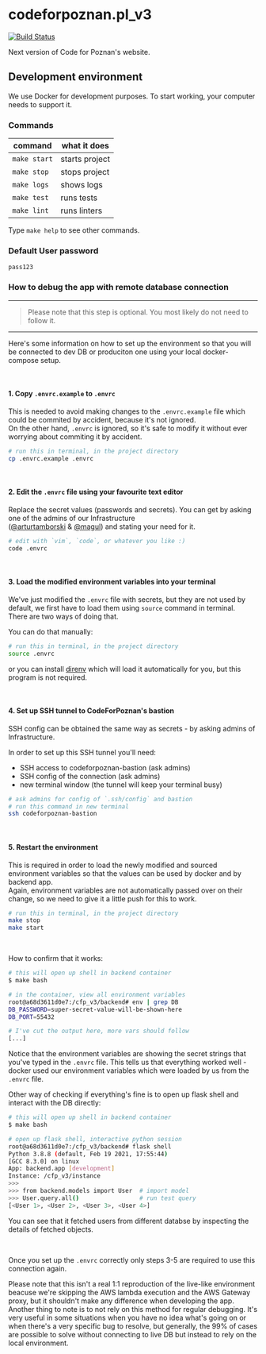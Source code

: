 # codeforpoznan.pl_v3

[![Build Status](https://travis-ci.com/CodeForPoznan/codeforpoznan.pl_v3.svg?branch=master)](https://travis-ci.com/CodeForPoznan/codeforpoznan.pl_v3)

Next version of Code for Poznan's website.

## Development environment

We use Docker for development purposes. To start working, your computer needs to support it.

### Commands

| command      | what it does   |
|--------------|----------------|
| `make start` | starts project |
| `make stop`  | stops project  |
| `make logs`  | shows logs     |
| `make test`  | runs tests     |
| `make lint`  | runs linters   |

Type `make help` to see other commands.

### Default User password

`pass123`

### How to debug the app with remote database connection

---
> Please note that this step is optional.
> You most likely do not need to follow it.
---

Here's some information on how to set up the environment
so that you will be connected to dev DB or produciton
one using your local docker-compose setup.

</br>

#### 1. Copy `.envrc.example` to `.envrc`

This is needed to avoid making changes to the
`.envrc.example` file which could be commited by
accident, because it's not ignored.  
On the other hand, `.envrc` is ignored,
so it's safe to modify it without ever worrying about
commiting it by accident.


```bash
# run this in terminal, in the project directory
cp .envrc.example .envrc
```

</br>

#### 2. Edit the `.envrc` file using your favourite text editor

Replace the secret values (passwords and secrets).
You can get by asking one of the admins of our
Infrastructure  
([@arturtamborski](https://github.com/arturtamborski)
& [@magul](https://github.com/magul))
and stating your need for it.

```bash
# edit with `vim`, `code`, or whatever you like :)
code .envrc
```

</br>

#### 3. Load the modified environment variables into your terminal

We've just modified the `.envrc` file with secrets,
but they are not used by default, we first have to load
them using `source` command in terminal.  
There are two ways of doing that.

You can do that manually:

```bash
# run this in terminal, in the project directory
source .envrc
```

or you can install [direnv](https://direnv.net/)
which will load it automatically for you, but this
program is not required.

</br>

#### 4. Set up SSH tunnel to CodeForPoznan's bastion

SSH config can be obtained the same way as
secrets - by asking admins of Infrastructure.

In order to set up this SSH tunnel you'll need:

- SSH access to codeforpoznan-bastion (ask admins)
- SSH config of the connection (ask admins)
- new terminal window (the tunnel will keep your terminal busy)

```bash
# ask admins for config of `.ssh/config` and bastion
# run this command in new terminal
ssh codeforpoznan-bastion
```

</br>

#### 5. Restart the environment

This is required in order to load the newly modified
and sourced environment variables so that the values
can be used by docker and by backend app.  
Again, environment variables are not automatically
passed over on their change, so we need to give it
a little push for this to work.

```bash
# run this in terminal, in the project directory
make stop
make start
```

</br>

How to confirm that it works:

```bash
# this will open up shell in backend container
$ make bash

# in the container, view all environment variables
root@a68d3611d0e7:/cfp_v3/backend# env | grep DB
DB_PASSWORD=super-secret-value-will-be-shown-here
DB_PORT=55432

# I've cut the output here, more vars should follow
[...]
```

Notice that the environment variables are showing the
secret strings that you've typed in the `.envrc` file.
This tells us that everything worked well - docker
used our environment variables which were loaded by
us from the `.envrc` file.

Other way of checking if everything's fine is to
open up flask shell and interact with the DB directly:

```bash
# this will open up shell in backend container
$ make bash

# open up flask shell, interactive python session
root@a68d3611d0e7:/cfp_v3/backend# flask shell
Python 3.8.8 (default, Feb 19 2021, 17:55:44)
[GCC 8.3.0] on linux
App: backend.app [development]
Instance: /cfp_v3/instance
>>>
>>> from backend.models import User  # import model
>>> User.query.all()                 # run test query
[<User 1>, <User 2>, <User 3>, <User 4>]
```

You can see that it fetched users from different databse
by inspecting the details of fetched objects.

</br>

Once you set up the `.envrc` correctly only steps 3-5
are required to use this connection again.

Please note that this isn't a real 1:1 reproduction of
the live-like environment beacuse we're skipping the AWS
lambda execution and the AWS Gateway proxy, but it
shouldn't make any difference when developing the app.  
Another thing to note is to not rely on this method for
regular debugging. It's very useful in some situations
when you have no idea what's going on or when there's
a very specific bug to resolve, but generally, the 99%
of cases are possible to solve without connecting to
live DB but instead to rely on the local environment.
